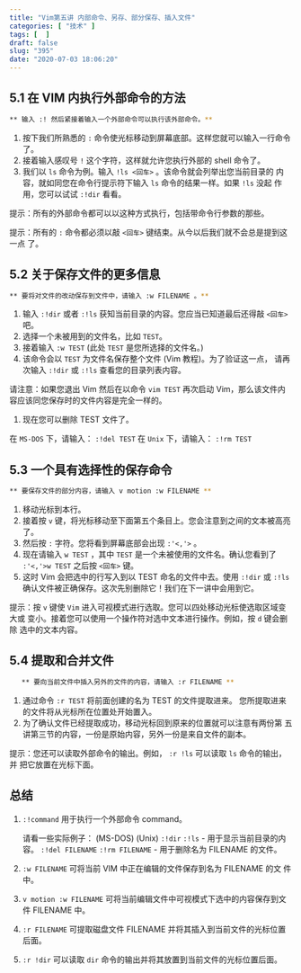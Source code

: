```yaml
---
title: "Vim第五讲 内部命令、另存、部分保存、插入文件"
categories: [ "技术" ]
tags: [  ]
draft: false
slug: "395"
date: "2020-07-03 18:06:20"
---
```


## 5.1 在 VIM 内执行外部命令的方法

```bash
** 输入 :! 然后紧接着输入一个外部命令可以执行该外部命令。**
```

1. 按下我们所熟悉的 `:` 命令使光标移动到屏幕底部。这样您就可以输入一行命令了。
2. 接着输入感叹号 `!` 这个字符，这样就允许您执行外部的 shell 命令了。
3. 我们以 `ls` 命令为例。输入 `!ls <回车>` 。该命令就会列举出您当前目录的
内容，就如同您在命令行提示符下输入 `ls` 命令的结果一样。如果 `!ls` 没起
作用，您可以试试 `:!dir` 看看。

提示：所有的外部命令都可以以这种方式执行，包括带命令行参数的那些。

提示：所有的 `:` 命令都必须以敲 `<回车>` 键结束。从今以后我们就不会总是提到这一点
了。

## 5.2 关于保存文件的更多信息

```bash
** 要将对文件的改动保存到文件中，请输入 :w FILENAME 。**
```

1. 输入 `:!dir` 或者 `:!ls` 获知当前目录的内容。您应当已知道最后还得敲
`<回车>` 吧。
2. 选择一个未被用到的文件名，比如 `TEST`。
3. 接着输入 `:w TEST` (此处 `TEST` 是您所选择的文件名。)
4. 该命令会以 `TEST` 为文件名保存整个文件 (Vim 教程)。为了验证这一点，
请再次输入 `:!dir` 或 `:!ls` 查看您的目录列表内容。

请注意：如果您退出 Vim 然后在以命令 `vim TEST` 再次启动 Vim，那么该文件内
容应该同您保存时的文件内容是完全一样的。

1. 现在您可以删除 TEST 文件了。

在 `MS-DOS` 下，请输入： `:!del TEST`
在 `Unix` 下，请输入： `:!rm TEST`

## 5.3 一个具有选择性的保存命令

```bash
** 要保存文件的部分内容，请输入 v motion :w FILENAME **
```

1. 移动光标到本行。
2. 接着按 `v` 键，将光标移动至下面第五个条目上。您会注意到之间的文本被高亮了。
3. 然后按 `:` 字符。您将看到屏幕底部会出现 `:'<,'>` 。
4. 现在请输入 `w TEST` ，其中 `TEST` 是一个未被使用的文件名。确认您看到了
`:'<,'>w TEST` 之后按 `<回车>` 键。
5. 这时 Vim 会把选中的行写入到以 TEST 命名的文件中去。使用 `:!dir` 或 `:!ls`
确认文件被正确保存。这次先别删除它！我们在下一讲中会用到它。

提示：按 `v` 键使 `Vim` 进入可视模式进行选取。您可以四处移动光标使选取区域变大或
变小。接着您可以使用一个操作符对选中文本进行操作。例如，按 `d` 键会删除
选中的文本内容。

## 5.4 提取和合并文件

```bash
   ** 要向当前文件中插入另外的文件的内容，请输入 :r FILENAME **
```

1. 通过命令 `:r TEST` 将前面创建的名为 TEST 的文件提取进来。
您所提取进来的文件将从光标所在位置处开始置入。
2. 为了确认文件已经提取成功，移动光标回到原来的位置就可以注意有两份第
五讲第三节的内容，一份是原始内容，另外一份是来自文件的副本。

提示：您还可以读取外部命令的输出。例如， `:r !ls` 可以读取 `ls` 命令的输出，并
把它放置在光标下面。

## 总结

1. `:!command` 用于执行一个外部命令 command。

    请看一些实际例子：
    (MS-DOS) (Unix)
    `:!dir` `:!ls` - 用于显示当前目录的内容。
    `:!del FILENAME` `:!rm FILENAME` - 用于删除名为 FILENAME 的文件。

2. `:w FILENAME` 可将当前 VIM 中正在编辑的文件保存到名为 FILENAME 的文
件中。
3. `v motion :w FILENAME` 可将当前编辑文件中可视模式下选中的内容保存到文件
FILENAME 中。
4. `:r FILENAME` 可提取磁盘文件 FILENAME 并将其插入到当前文件的光标位置
后面。
5. `:r !dir` 可以读取 `dir` 命令的输出并将其放置到当前文件的光标位置后面。